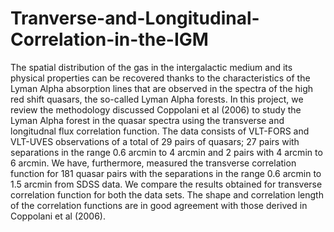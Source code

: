 # Tranverse-and-Longitudinal-Correlation-in-the-IGM
The spatial distribution of the gas in the intergalactic medium and its physical properties can be recovered thanks to the characteristics of the Lyman Alpha absorption lines that are observed in the
spectra of the high red shift quasars, the so-called Lyman Alpha forests. In this project, we review the methodology discussed Coppolani et al (2006) to study the Lyman Alpha
forest in the quasar spectra using the transverse and longitudnal flux correlation function. The data consists of VLT-FORS and VLT-UVES observations of a total of 29 pairs of quasars; 27 pairs with
separations in the range 0.6 arcmin to 4 arcmin and 2 pairs with 4 arcmin to 6 arcmin. We have, furthermore, measured the transverse correlation function for 181 quasar pairs with the separations in 
the range 0.6 arcmin to 1.5 arcmin from SDSS data. We compare the results obtained for transverse correlation function for both the data sets. The shape and correlation length of the correlation functions
are in good agreement with those derived in Coppolani et al (2006).
